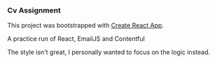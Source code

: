 ### Cv Assignment

This project was bootstrapped with [Create React App](https://github.com/facebook/create-react-app).

A practice run of React, EmailJS and Contentful

The style isn't great, I personally wanted to focus on the logic instead.
